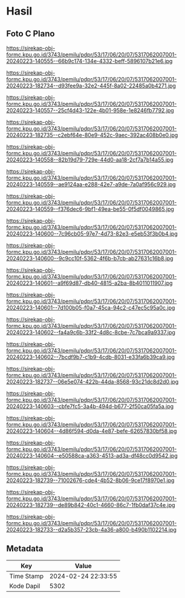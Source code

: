 # Hasil

## Foto C Plano

https://sirekap-obj-formc.kpu.go.id/3743/pemilu/pdpr/53/17/06/20/07/5317062007001-20240223-140555--66b9c174-134e-4332-beff-5896107b21e6.jpg

https://sirekap-obj-formc.kpu.go.id/3743/pemilu/pdpr/53/17/06/20/07/5317062007001-20240223-182734--d93fee9a-32e2-445f-8a02-22485a0b4271.jpg

https://sirekap-obj-formc.kpu.go.id/3743/pemilu/pdpr/53/17/06/20/07/5317062007001-20240223-140557--25cf4d43-122e-4b01-958e-1e8246fb7792.jpg

https://sirekap-obj-formc.kpu.go.id/3743/pemilu/pdpr/53/17/06/20/07/5317062007001-20240223-182735--c2ebf64e-80e9-452c-9aec-392ac408b0e0.jpg

https://sirekap-obj-formc.kpu.go.id/3743/pemilu/pdpr/53/17/06/20/07/5317062007001-20240223-140558--82b19d79-729e-44d0-aa18-2cf7a7b14a55.jpg

https://sirekap-obj-formc.kpu.go.id/3743/pemilu/pdpr/53/17/06/20/07/5317062007001-20240223-140559--ae9124aa-e288-42e7-a9de-7a0af956c929.jpg

https://sirekap-obj-formc.kpu.go.id/3743/pemilu/pdpr/53/17/06/20/07/5317062007001-20240223-140559--f376dec6-9bf1-49ea-be55-0f5df0049865.jpg

https://sirekap-obj-formc.kpu.go.id/3743/pemilu/pdpr/53/17/06/20/07/5317062007001-20240223-140600--7c96cb05-97e7-4d73-82e3-e5eb53f3b0b4.jpg

https://sirekap-obj-formc.kpu.go.id/3743/pemilu/pdpr/53/17/06/20/07/5317062007001-20240223-140600--9c9cc10f-5362-4f6b-b7cb-ab27631c16b8.jpg

https://sirekap-obj-formc.kpu.go.id/3743/pemilu/pdpr/53/17/06/20/07/5317062007001-20240223-140601--a9f69d87-db40-4815-a2ba-8b4011011907.jpg

https://sirekap-obj-formc.kpu.go.id/3743/pemilu/pdpr/53/17/06/20/07/5317062007001-20240223-140601--7d100b05-f0a7-45ca-94c2-c47ec5c95a0c.jpg

https://sirekap-obj-formc.kpu.go.id/3743/pemilu/pdpr/53/17/06/20/07/5317062007001-20240223-140602--fa4a9c6b-33f2-4d8c-8cbe-7c7bca9a9337.jpg

https://sirekap-obj-formc.kpu.go.id/3743/pemilu/pdpr/53/17/06/20/07/5317062007001-20240223-140602--7bcdf9b7-c1b9-4cdb-8031-e33fa6b39ca9.jpg

https://sirekap-obj-formc.kpu.go.id/3743/pemilu/pdpr/53/17/06/20/07/5317062007001-20240223-182737--06e5e074-422b-44da-8568-93c21dc8d2d0.jpg

https://sirekap-obj-formc.kpu.go.id/3743/pemilu/pdpr/53/17/06/20/07/5317062007001-20240223-140603--cbfe7fc5-3a4b-494d-b677-2f50ca05fa5a.jpg

https://sirekap-obj-formc.kpu.go.id/3743/pemilu/pdpr/53/17/06/20/07/5317062007001-20240223-140604--4d86f594-d0da-4e87-befe-62657830bf58.jpg

https://sirekap-obj-formc.kpu.go.id/3743/pemilu/pdpr/53/17/06/20/07/5317062007001-20240223-140604--e50588ca-a363-4513-ad3a-df48cc0d9542.jpg

https://sirekap-obj-formc.kpu.go.id/3743/pemilu/pdpr/53/17/06/20/07/5317062007001-20240223-182739--71002676-cde4-4b52-8b06-9ce17f8970e1.jpg

https://sirekap-obj-formc.kpu.go.id/3743/pemilu/pdpr/53/17/06/20/07/5317062007001-20240223-182739--de89b842-40c1-4660-86c7-1fb0daf37c4e.jpg

https://sirekap-obj-formc.kpu.go.id/3743/pemilu/pdpr/53/17/06/20/07/5317062007001-20240223-182733--d2a5b357-23cb-4a36-a800-b490b1102214.jpg


## Metadata

| Key        | Value               |
| ---------- | ------------------- |
| Time Stamp | 2024-02-24 22:33:55 |
| Kode Dapil | 5302                |



